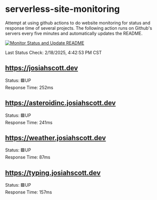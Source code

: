 # serverless-site-monitoring
Attempt at using github actions to do website monitoring for status and response time of several projects. The following action runs on Github's servers every five minutes and automatically updates the README.  

[![Monitor Status and Update README](https://github.com/JosiahSco/serverless-site-monitoring/actions/workflows/monitor.yaml/badge.svg)](https://github.com/JosiahSco/serverless-site-monitoring/actions/workflows/monitor.yaml)

Last Status Check: 2/18/2025, 4:42:53 PM CST

## https://josiahscott.dev
Status: 🟩UP  
Response Time: 252ms

## https://asteroidinc.josiahscott.dev
Status: 🟩UP  
Response Time: 241ms

## https://weather.josiahscott.dev
Status: 🟩UP  
Response Time: 87ms

## https://typing.josiahscott.dev
Status: 🟩UP  
Response Time: 157ms

